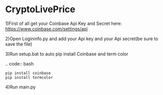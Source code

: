 # CryptoLivePrice

1)First of all get your Coinbase Api Key and Secret here: https://www.coinbase.com/settings/api

2)Open Logininfo.py and add your Api key and your Api secret(be sure to save the file)

3)Run setup.bat to auto pip install Coinbase and term color

.. code:: bash

    pip install coinbase
    pip install termcolor

4)Run main.py

